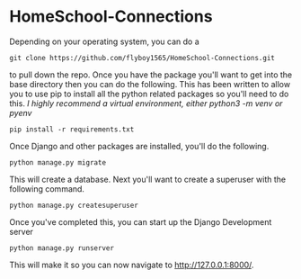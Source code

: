 # HomeSchool-Connections

Depending on your operating system, you can do a 
```
git clone https://github.com/flyboy1565/HomeSchool-Connections.git
```
to pull down the repo. Once you have the package you'll want to get into the base directory then you can do the following. 
This has been written to allow you to use pip to install all the python related packages so you'll need to do this.
*I highly recommend a virtual environment, either python3 -m venv or pyenv*
```
pip install -r requirements.txt
```
Once Django and other packages are installed, you'll do the following.
```
python manage.py migrate
```
This will create a database.
Next you'll want to create a superuser with the following command.
```
python manage.py createsuperuser
```

Once you've completed this, you can start up the Django Development server
```
python manage.py runserver
```
This will make it so you can now navigate to http://127.0.0.1:8000/. 

